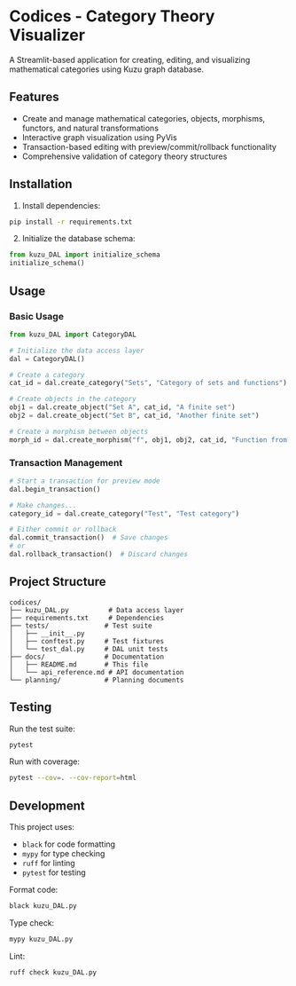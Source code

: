 # Codices - Category Theory Visualizer

A Streamlit-based application for creating, editing, and visualizing mathematical categories using Kuzu graph database.

## Features

- Create and manage mathematical categories, objects, morphisms, functors, and natural transformations
- Interactive graph visualization using PyVis
- Transaction-based editing with preview/commit/rollback functionality
- Comprehensive validation of category theory structures

## Installation

1. Install dependencies:
```bash
pip install -r requirements.txt
```

2. Initialize the database schema:
```python
from kuzu_DAL import initialize_schema
initialize_schema()
```

## Usage

### Basic Usage

```python
from kuzu_DAL import CategoryDAL

# Initialize the data access layer
dal = CategoryDAL()

# Create a category
cat_id = dal.create_category("Sets", "Category of sets and functions")

# Create objects in the category
obj1 = dal.create_object("Set A", cat_id, "A finite set")
obj2 = dal.create_object("Set B", cat_id, "Another finite set")

# Create a morphism between objects
morph_id = dal.create_morphism("f", obj1, obj2, cat_id, "Function from A to B")
```

### Transaction Management

```python
# Start a transaction for preview mode
dal.begin_transaction()

# Make changes...
category_id = dal.create_category("Test", "Test category")

# Either commit or rollback
dal.commit_transaction()  # Save changes
# or
dal.rollback_transaction()  # Discard changes
```

## Project Structure

```
codices/
├── kuzu_DAL.py          # Data access layer
├── requirements.txt     # Dependencies
├── tests/              # Test suite
│   ├── __init__.py
│   ├── conftest.py     # Test fixtures
│   └── test_dal.py     # DAL unit tests
├── docs/               # Documentation
│   ├── README.md       # This file
│   └── api_reference.md # API documentation
└── planning/           # Planning documents
```

## Testing

Run the test suite:

```bash
pytest
```

Run with coverage:

```bash
pytest --cov=. --cov-report=html
```

## Development

This project uses:
- `black` for code formatting
- `mypy` for type checking
- `ruff` for linting
- `pytest` for testing

Format code:
```bash
black kuzu_DAL.py
```

Type check:
```bash
mypy kuzu_DAL.py
```

Lint:
```bash
ruff check kuzu_DAL.py
```
